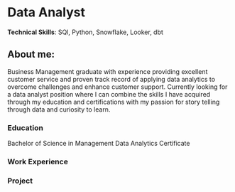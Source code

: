 # Data Analyst
**Technical Skills**: SQl, Python, Snowflake, Looker, dbt

## About me: 
Business Management graduate with experience providing excellent customer service 
and proven track record of applying data analytics to overcome challenges and enhance customer support. 
Currently looking for a data analyst position where I can combine the skills I have acquired through my education 
and certifications with my passion for story telling through data and curiosity to learn.

### Education
Bachelor of Science in Management
Data Analytics Certificate

### Work Experience

### Project
